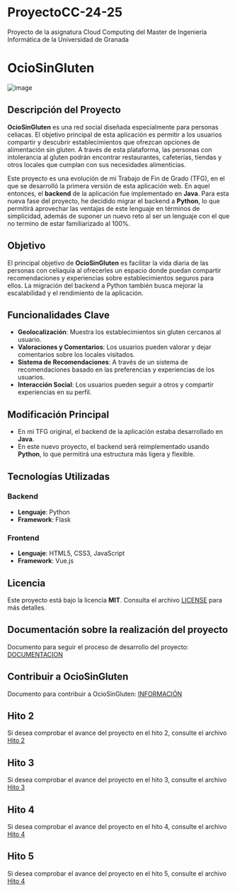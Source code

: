 # ProyectoCC-24-25
Proyecto de la asignatura Cloud Computing del Master de Ingeniería Informática de la Universidad de Granada

# OcioSinGluten 
![image](https://github.com/user-attachments/assets/fc33a77b-1e60-4670-b005-ccaed8260525)

## Descripción del Proyecto

**OcioSinGluten** es una red social diseñada especialmente para personas celiacas. El objetivo principal de esta aplicación es permitir a los usuarios compartir y descubrir establecimientos que ofrezcan opciones de alimentación sin gluten. A través de esta plataforma, las personas con intolerancia al gluten podrán encontrar restaurantes, cafeterías, tiendas y otros locales que cumplan con sus necesidades alimenticias.

Este proyecto es una evolución de mi Trabajo de Fin de Grado (TFG), en el que se desarrolló la primera versión de esta aplicación web. En aquel entonces, el **backend** de la aplicación fue implementado en **Java**. Para esta nueva fase del proyecto, he decidido migrar el backend a **Python**, lo que permitirá aprovechar las ventajas de este lenguaje en términos de simplicidad, además de suponer un nuevo reto al ser un lenguaje con el que no termino de estar familiarizado al 100%.

## Objetivo

El principal objetivo de **OcioSinGluten** es facilitar la vida diaria de las personas con celiaquía al ofrecerles un espacio donde puedan compartir recomendaciones y experiencias sobre establecimientos seguros para ellos. La migración del backend a Python también busca mejorar la escalabilidad y el rendimiento de la aplicación.

## Funcionalidades Clave

- **Geolocalización**: Muestra los establecimientos sin gluten cercanos al usuario.
- **Valoraciones y Comentarios**: Los usuarios pueden valorar y dejar comentarios sobre los locales visitados.
- **Sistema de Recomendaciones**: A través de un sistema de recomendaciones basado en las preferencias y experiencias de los usuarios.
- **Interacción Social**: Los usuarios pueden seguir a otros y compartir experiencias en su perfil.
  
## Modificación Principal

- En mi TFG original, el backend de la aplicación estaba desarrollado en **Java**.
- En este nuevo proyecto, el backend será reimplementado usando **Python**, lo que permitirá una estructura más ligera y flexible.

## Tecnologías Utilizadas

### Backend
- **Lenguaje**: Python
- **Framework**: Flask 

### Frontend
- **Lenguaje**: HTML5, CSS3, JavaScript
- **Framework**: Vue.js

## Licencia
Este proyecto está bajo la licencia **MIT**. Consulta el archivo [LICENSE](./LICENSE) para más detalles.

## Documentación sobre la realización del proyecto
Documento para seguir el proceso de desarrollo del proyecto: [DOCUMENTACION](./DOCUMENTACION.md)

## Contribuir a OcioSinGluten
Documento para contribuir a OcioSinGluten: [INFORMACIÓN](./INFORMACION.md)

## Hito 2

Si desea comprobar el avance del proyecto en el hito 2, consulte el archivo [Hito 2](Hitos/Hito2-IC.md)

## Hito 3

Si desea comprobar el avance del proyecto en el hito 3, consulte el archivo [Hito 3](Hitos/Hito3.md)

## Hito 4

Si desea comprobar el avance del proyecto en el hito 4, consulte el archivo [Hito 4](Hitos/Hito4.md)


## Hito 5

Si desea comprobar el avance del proyecto en el hito 5, consulte el archivo [Hito 4](Hitos/Hito5.md)
